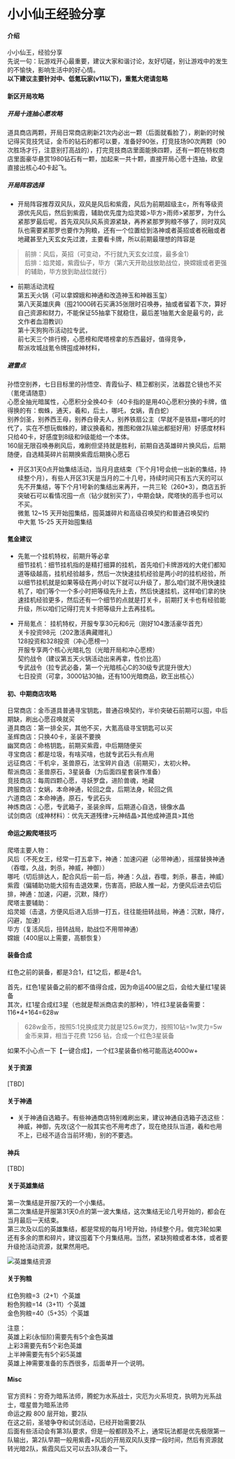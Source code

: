 # 小小仙王经验分享

#### 介绍
小小仙王，经验分享<br>
先说一句：玩游戏开心最重要，建议大家和谐讨论，友好切磋，别让游戏中的发生的不愉快，影响生活中的好心情。<br>
**以下建议主要针对中、低氪玩家(v11以下)，重氪大佬请忽略**

#### 新区开局攻略

##### 开局十连抽心愿攻略
道具商店两颗，开局日常商店刷新21次内必出一颗（后面就看脸了），刷新的时候记得买竞技凭证，金币的钻石的都可以要，准备好90张，打竞技场90次两颗（90次胜场才行，注意别打高战的），打完竞技商店里面能换四颗，还有一颗在特权商店里面豪华悬赏1980钻石有一颗，加起来一共十颗，直接开局心愿十连抽，欧皇直接出核心40卡起飞。

##### 开局阵容选择
* 开局阵容推荐双风队，双风是风后和紫霞，风后为前期超级主c，所有等级资源优先风后，然后到紫霞，辅助优先度为焰灵姬>毕方>雨师>紧那罗，为什么紧那罗最后呢，首先双风队风系资源紧缺，再养紧那罗狗粮不够了，同时双风队也需要紧那罗也要作为狗粮，还有一个位置给到洛神或者英招或者祝融或者地藏甚至九天玄女先过渡，主要看卡牌，所以前期最理想的阵容是
> 前排：风后，英招（可变动，不行就九天玄女过度，最多金1）<br>
> 后排：焰灵姬，紫霞仙子，毕方（第六天开助战放助战位，换嫦娥或者更强的辅助，毕方放到助战位就行）

* 前期活动流程<br>
第五天火锅（可以拿嫦娥和神通和改造神玉和神器玉玺）<br>
第八天英雄庆典（囤21000砖石买满35张限时召唤券，抽或者留着下次，算好自己资源和财力，不能保证55抽拿下就稳住，最后差1抽氪大金是最亏的，此文作者血泪教训）<br>
第十天狗狗币活动拉专武，<br>
前七天三个排行榜，心愿榜和爬塔榜拿的东西最好，值得竞争，<br>
帮派攻城战氪令牌囤成神材料，<br>

##### 避雷点
孙悟空别养，七日目标里的孙悟空、青霞仙子、精卫都别买，法器昆仑镜也不买（氪佬请随意）<br>
心愿全抽光暗属性，心愿积分全换40卡（40卡指的是用40心愿积分换的卡牌，值得换的有：蜘蛛，通天，羲和，后土，哪吒，女娲，青白蛇）<br>
别养剑圣，别养西王母，别养白骨夫人，别养铁扇公主（早就不是铁扇+哪吒的时代了，实在不想玩蜘蛛的，建议换羲和，推图和做2队输出都挺好用）好感度材料只给40卡，好感度到8级和9级能给一个本体。<br>
160层无限召唤券刷风后，难刷但坚持就是胜利，前期自选英雄碎片换风后，后期随便，自选精英碎片前期换紫霞后期换心愿石<br>
* 开区31天0点开始集结活动，当月月底结束（下个月1号会统一出新的集结，持续整个月），有些人开区31天是当月的二十几号，持续时间只有五六天的可以先不开集结，等下个月1号新的集结出来再开，一共三轮（260*3），商店五折突破石可以看情况囤一点（钻少就别买了），中期会缺，爬塔快的高手也可以不买。<br>
微氪 12~15 天开始囤集结，囤英雄碎片和高级召唤契约和普通召唤契约<br>
中大氪 15-25 天开始囤集结<br>

#### 氪金建议
* 先氪一个挂机特权，前期升等必拿<br>
细节挂机：细节挂机指的是精打细算的挂机，首先咱们卡牌游戏的大佬们都知道等级越高，挂机经验越多，然后一次快速挂机经验是两小时的挂机经验，所以细节挂机就是如果等级在两小时以下就可以升级了，那么咱们就不用快速挂机了，咱们等个一个多小时把等级先升上去，然后快速挂机，这样咱们拿的快速挂机经验更多，然后还有一个细节的点就是打关卡，前期打关卡也有经验能升级，所以咱们记得打完关卡把等级升上去再挂机。

* 开局氪点：
挂机特权，开服专享30元和6元（刚好104激活豪华首充）<br>
关卡投资98元（202激活典藏赠礼）<br>
128投资和328投资（冲心愿榜一）<br>
开服专享两个核心光暗礼包（光暗开局和冲心愿榜）<br>
契约战令（建议第五天火锅活动出来再拿，性价比高）<br>
专武战令（拉专武必备，第一个光暗核心C的30级专武提升很大）<br>
七日投资（可拿，3000钻30抽，还有100光暗商品，欧王出核心）<br>

#### 初、中期商店攻略
日常商店：金币道具普通寻宝钥匙，普通召唤契约，半价突破石前期可以囤，中后期缺，刷出心愿召唤就买<br>
道具商店：第一排全买，其他不买，大氪高级寻宝钥匙可以买<br>
圣辉商店：只换40卡，圣装不要换<br>
幽冥商店：命格钥匙，前期买紫霞，中后期随便买<br>
寻宝商店：都是垃圾，有啥买啥，也就专武石头有点用<br>
远征商店：千机伞，圣兽原石，法宝碎片自选（前期买），太初火种。<br>
帮派商店：圣兽原石，3星装备（为后面四星套装作准备）<br>
竞技商店：每周四颗心愿，寻妖罗盘，进阶兽魂，地藏<br>
跨服商店：女娲，本命神通，轮回之盘，后期法身，轮回之佩<br>
六道商店：本命神通，原石，专武石头<br>
神炼商店：心愿，专武箱子，圣装余晖，后期道心自选，镜像水晶<br>
试剑商店（成神材料）：优先天道残律>元神结晶>其他成神道具>其他<br>


#### 命运之殿爬塔技巧
爬塔主要人物：<br>
风后（不死女王，经常一打五拿下，神通：加速闪避（必带神通），摇摆替换神通（吞噬，久战，刺杀，神威，神御））<br>
哪吒（切后排达人，配合风后一前一后，神通：久战，吞噬，刺杀，暴击，神威）<br>
紫霞（偏辅助功能大招有击退效果，伤害高，把敌人推一起，方便风后进去切后排，神通：加速，闪避，沉默，降疗）<br>
爬塔主要辅助：<br>
焰灵姬（击退，方便风后进入后排一打五，往往能扭转战局，神通：沉默，降疗，闪避，加速）<br>
毕方（复活风后，扭转战局，助战位不用带神通）<br>
嫦娥（400层以上需要，高额恢复）<br>

#### 装备合成
红色之前的装备，都是3合1，红1之后，都是4合1。<br>

首先，红色1星装备之前的都不值得合成，因为命运400层之后，会给大量红1星装备<br>
其次，红1星合成红3星（也就是帮派商店卖的那种），1件红3星装备需要：116*4+164=628w<br>
> 628w金币，按照5:1兑换成灵力就是125.6w灵力，按照10钻=1w灵力=5w金币来算，相当于花费 1256 钻，合成一个红色3星装备<br>

如果不小心点一下【一键合成】，一个红3星装备价格可能高达4000w+


#### 关于资源
[TBD]

#### 关于神通
* 关于神通自选箱子。有些神通商店特别难刷出来，建议神通自选箱子选这些：神威，神御，先攻(这个一般其实也不用考虑了，现在绝技队当道，羲和也用不上，已经不适合当前环境)，别的不要选。

#### 神兵
[TBD]

#### 关于英雄集结
第一次集结是开服7天的一个小集结。<br>
第二次集结是开服第31天0点的第一波大集结，这次集结无论几号开始的，都会在当月最后一天结束。<br>
第三次及以后的英雄集结，都是常规的每月1号开始，持续整个月。做完3轮如果还有多余的票和碎片，建议囤着下个月集结用。当然，紧缺狗粮或者本体，或者要升级抢活动资源，就果然用吧。

![英雄集结资源](./res/英雄集结.png)

#### 关于狗粮

红色狗粮=3（2+1）个英雄<br>
粉色狗粮=14（3+11）个英雄<br>
金色狗粮=40（5+35）个英雄<br>

注意：<br>
英雄上彩(永恒阶)需要先有5个金色英雄<br>
上彩3需要先有5个彩色英雄<br>
上半神需要先有5个彩5英雄<br>
英雄上神需要准备的东西很多，后面单开一个说明。

#### Misc
官方资料：穷奇为暗系法师，腾蛇为水系战士，灾厄为火系坦克，执明为光系战士，噬星兽为暗系法师<br>
命运之殿 800 层开始，要2队<br>
在这之前，圣墟争夺和试剑活动，已经开始需要2队<br>
后面有些活动会有第3队要求，但是一般都顾及不上，通常玩法都是优先极限第一队输出，第2队早期一般用紫霞+风后的开局双风队支撑一段时间，然后有资源就转光暗2队，紫霞风后又可以去3队凑合一下。


